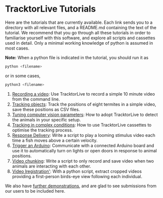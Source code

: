 # TracktorLive Tutorials

Here are the tutorials that are currently available.
Each link sends you to a directory with all relevant files, and a README.md
containing the text of the tutorial. We recommend that you go through all these
tutorials in order to familiarise yourself with this software, and explore all
scripts and cassettes used in detail. Only a minimal working knowledge of python
is assumed in most cases.

**Note:** When a python file is indicated in the tutorial, you should run it as

```bash
python <filename>
```

or in some cases,

```bash
python3 <filename>
```

1. [Recording a video](./01-recording-video/): Use TracktorLive to record
   a simple 10 minute video from the command line.
2. [Tracking objects](./02-tracking-object/): Track the positions of eight termites
   in a simple video, save these positions as CSV files.
3. [Tuning computer vision parameters](./03-tuning-params/): How to adopt
   TracktorLive to detect the animals in your specific setup.
4. [Tracking in complex conditions](./04-tracking-in-complex-conditions/): How
   to use TracktorLive cassettes to optimise the tracking process.
5. [Response Delivery](./05-looming-video/): Write a script to play a looming
   stimulus video each time a fish moves above a certain velocity.
6. [Trigger an Arduino](./06-arduino-comm/): Communicate with a connected
   Arduino board and use it to automatically turn on lights or open doors in response to
   animal positions.
7. [Video chunking](./07-video-chunking/): Write a script to only record and
   save video when two animals are interacting with each other.
8. [Video lregistration'](./08-video-registration/): With a python script,
   extract cropped videos providing a first-person birds-eye view following each
   individual.

We also have [further demonstrations](./further-tutorials/), and are glad to see
submissions from our users to be included here.
